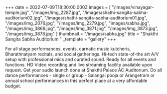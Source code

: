 +++
date = 2022-07-09T18:30:00.000Z
images = [
  "/images/vinayagar-temple.jpg",
  "/images/img_2287.jpg",
  "/images/shathi-sangita-sabha-auditorium02.jpg",
  "/images/shathi-sangita-sabha-auditorium01.jpg",
  "/images/img_2076.jpg",
  "/images/img_2279.jpg",
  "images/sabha.jpg",
  "/images/img_3866.jpg",
  "/images/img_3871.jpg",
  "/images/img_3873.jpg",
  "/images/img_3878.jpg"
]
thumbnail = "/images/sabha.jpg"
title = "Shakthi Sangita Sabha Auditorium "
_template = "gallery"
+++

For all stage performances, events, carnatic music kutcheris, Bharathnatyam recitals, and social gatherings. Hi-tech state-of-the art A/V setup with professional mics and curated sound. Ready for all events and functions. HD Video recording and live streaming facility available upon request. Get your audio launch done at Shakthi Palace AC Auditorium. Do all dance performances - single or group - Salangai pooja or Arangetram or annual school performances in this perfect place at a very affordable budget. 
